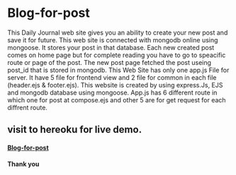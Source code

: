 # Blog-for-post

This Daily Journal web site gives you an ability to create your new post and save it for future. This web site is connected with mongodb online using mongoose. It stores your post in that database. Each new created post comes on home page but for complete reading you have to go to speacific route or page of the post. The new post page fetched the post useing post_id that is stored in mongodb.
This Web Site has only one app.js File for server. It have 5 file for frontend view and 2 file for common in each file (header.ejs & footer.ejs). This website is created by using express.Js, EJS and mongodb database using mongoose. App.js has 6 different route in which one for post at compose.ejs and other 5 are for get request for each diffrent route.

## visit to hereoku for live demo.

#### [Blog-for-post](https://blog-for-post.herokuapp.com/)

#### Thank you
